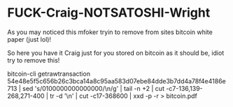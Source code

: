# FUCK-Craig-NOTSATOSHI-Wright

As you may noticed this mfoker tryin to remove from sites bitcoin white paper (just lol)!

So here you have it Craig just for you stored on bitcoin as it should be, idiot try to remove this!

bitcoin-cli getrawtransaction 54e48e5f5c656b26c3bca14a8c95aa583d07ebe84dde3b7dd4a78f4e4186e713 | sed 's/0100000000000000/\n/g' | tail -n +2 | cut -c7-136,139-268,271-400 | tr -d '\n' | cut -c17-368600 | xxd -p -r > bitcoin.pdf
